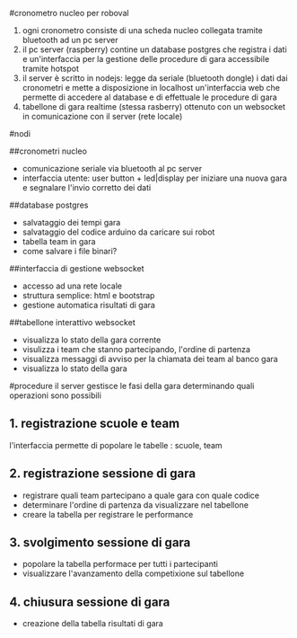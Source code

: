 #cronometro nucleo per roboval
1. ogni cronometro consiste di una scheda nucleo collegata tramite bluetooth ad un pc server
2. il pc server (raspberry) contine un database postgres che registra i dati e un'interfaccia per la gestione delle procedure di gara accessibile tramite hotspot
3. il server è scritto in nodejs: legge da seriale (bluetooth dongle) i dati dai cronometri e mette a disposizione in localhost un'interfaccia web che permette di accedere al database e di effettuale le procedure di gara
4. tabellone di gara realtime (stessa rasberry) ottenuto con un websocket in comunicazione con il server (rete locale)

#nodi

##cronometri nucleo
* comunicazione seriale via bluetooth al pc server
* interfaccia utente: user button + led|display per iniziare una nuova gara e segnalare l'invio corretto dei dati

##database postgres
* salvataggio dei tempi gara
* salvataggio del codice arduino da caricare sui robot
* tabella team in gara
* come salvare i file binari?

##interfaccia di gestione websocket
* accesso ad una rete locale
* struttura semplice: html e bootstrap
* gestione automatica risultati di gara

##tabellone interattivo websocket
* visualizza lo stato della gara corrente
* visulizza i team che stanno partecipando, l'ordine di partenza
* visualizza messaggi di avviso per la chiamata dei team al banco gara
* visualizza lo stato della gara

#procedure
il server gestisce le fasi della gara determinando quali operazioni sono possibili

## 1. registrazione scuole e team
l'interfaccia permette di popolare le tabelle : scuole, team

## 2. registrazione sessione di gara
* registrare quali team partecipano a quale gara con quale codice
* determinare l'ordine di partenza da visualizzare nel tabellone
* creare la tabella per registrare le performance

## 3. svolgimento sessione di gara
* popolare la tabella performace per tutti i partecipanti
* visualizzare l'avanzamento della competixione sul tabellone

## 4. chiusura sessione di gara
* creazione della tabella risultati di gara
